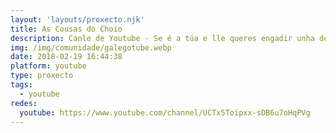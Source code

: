 ```yaml
---
layout: 'layouts/proxecto.njk'
title: As Cousas do Choio
description: Canle de Youtube - Se é a túa e lle queres engadir unha descripción e etiquetas, ponte en contacto con nós.
img: /img/comunidade/galegotube.webp
date: 2018-02-19 16:44:38
platform: youtube
type: proxecto
tags:
  - youtube
redes:
  youtube: https://www.youtube.com/channel/UCTx5Toipxx-sDB6u7oHqPVg
---
```


